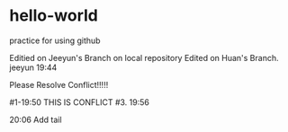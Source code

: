 # hello-world
practice for using github

Editied on Jeeyun's Branch on local repository
Edited on Huan's Branch.
jeeyun 19:44


Please Resolve Conflict!!!!!




#1-19:50 THIS IS CONFLICT
#3. 19:56



20:06 Add tail